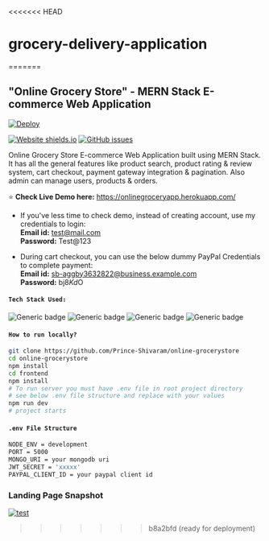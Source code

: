 <<<<<<< HEAD
# grocery-delivery-application
=======
## "Online Grocery Store" - MERN Stack E-commerce Web Application

[![Deploy](https://www.herokucdn.com/deploy/button.svg)](https://onlinegroceryapp.herokuapp.com/)

[![Website shields.io](https://img.shields.io/website-up-down-green-red/http/shields.io.svg)](https://onlinegroceryapp.herokuapp.com/) [![GitHub issues](https://img.shields.io/github/issues/Prince-Shivaram/online-grocerystore.svg)](https://github.com/Prince-Shivaram/online-grocerystore/issues) 

Online Grocery Store E-commerce Web Application built using MERN Stack. It has all the general features like product search, product rating & review system, cart checkout, payment gateway integration & pagination. Also admin can manage users, products & orders.

:star: **Check Live Demo here:** https://onlinegroceryapp.herokuapp.com/


- If you've less time to check demo, instead of creating account, use my credentials to login: <br>
**Email id:** test@mail.com <br> **Password:** Test@123

- During cart checkout, you can use the below dummy PayPal Credentials to complete payment: <br>
**Email id:** sb-aggby3632822@business.example.com <br> **Password:** bj8$Kd$O

#### `Tech Stack Used:`

![Generic badge](https://img.shields.io/badge/Node.js->=14-<COLOR>.svg
) ![Generic badge](https://img.shields.io/badge/React.js->=16.8-blue.svg) ![Generic badge](https://img.shields.io/badge/MongoDB->=5-green.svg) ![Generic badge](https://img.shields.io/badge/Express.js->=4-yellow.svg)



#### `How to run locally?`

```bash
git clone https://github.com/Prince-Shivaram/online-grocerystore
cd online-grocerystore
npm install
cd frontend
npm install
# To run server you must have .env file in root project directory
# see below .env file structure and replace with your values
npm run dev
# project starts

```

#### `.env File Structure`

```bash
NODE_ENV = development
PORT = 5000
MONGO_URI = your mongodb uri
JWT_SECRET = 'xxxxx'
PAYPAL_CLIENT_ID = your paypal client id

```

### Landing Page Snapshot
[![test](https://user-images.githubusercontent.com/42378118/133815926-7bb15f35-dd8e-4fb5-b6b6-cdd2cd48bc20.png)](https://onlinegroceryapp.herokuapp.com/)
 
>>>>>>> b8a2bfd (ready for deployment)
